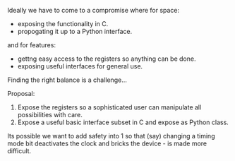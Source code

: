 Ideally we have to come to a compromise where for space:
* exposing the functionality in C.
* propogating it up to a Python interface.

and for features:
* gettng easy access to the registers so anything can be done.
* exposing useful interfaces for general use.

Finding the right balance is a challenge...

Proposal:
1. Expose the registers so a sophisticated user can manipulate all possibilities with care.
2. Expose a useful basic interface subset in C and expose as Python class.

Its possible we want to add safety into 1 so that (say) changing a timing mode bit deactivates the clock and bricks the device - is made more difficult.